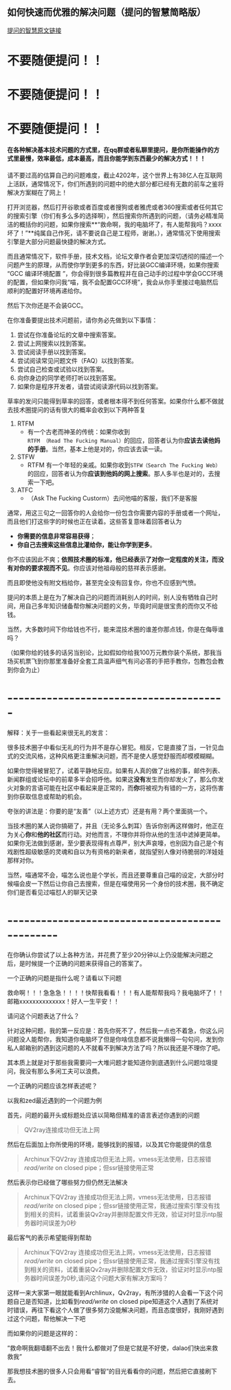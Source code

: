 ## 如何快速而优雅的解决问题（提问的智慧简略版）

[提问的智慧原文链接](https://github.com/ryanhanwu/How-To-Ask-Questions-The-Smart-Way/blob/master/README-zh_CN.md)

# 不要随便提问！！

# 不要随便提问！！

# 不要随便提问！！

#### 在各种解决基本技术问题的方式里，在qq群或者私聊里提问，是你所能操作的方式里最慢，效率最低，成本最高，而且你能学到东西最少的解决方式！！！

请不要过高的估算自己的问题难度，截止4202年，这个世界上有38亿人在互联网上活跃，通常情况下，你们所遇到的问题中的绝大部分都已经有无数的前车之鉴将解决方案糊在了网上！

打开浏览器，然后打开谷歌或者百度或者搜狗或者雅虎或者360搜索或者任何其它的搜索引擎（你们有多么多的选择啊），然后搜索你所遇到的问题，（请务必精准简洁的概括你的问题，如果你搜索**“救命啊，我的电脑坏了，有人能帮我吗？xxxx坏了！”**纯属自己作死，请不要说自己是工程师，谢谢。），通常情况下使用搜索引擎是大部分问题最快捷的解决方式。

而且通常情况下，软件手册，技术文档，论坛文章作者会更加深切透彻的描述一个问题产生的原理，从而使你学到更多的东西，好比装GCC编译环境，如果你搜索 “GCC 编译环境配置 ”，你会得到很多篇教程并在自己动手的过程中学会GCC环境的配置，但如果你问我“喵，我不会配置GCC环境”，我会从你手里接过电脑然后顺利的配置好环境再递给你。

然后下次你还是不会装GCC。

在你准备要提出技术问题前，请你务必先做到以下事情：

1. 尝试在你准备论坛的文章中搜索答案。
2. 尝试上网搜索以找到答案。
3. 尝试阅读手册以找到答案。
4. 尝试阅读常见问题文件（FAQ）以找到答案。
5. 尝试自己检查或试验以找到答案。
6. 向你身边的同学老师打听以找到答案。
7. 如果你是程序开发者，请尝试阅读源代码以找到答案。

草率的发问只能得到草率的回答，或者根本得不到任何答案。如果你什么都不做就去技术圈提问的话有很大的概率会收到以下两种答复

1. RTFM
   - 有一个古老而神圣的传统：如果你收到`RTFM （Read The Fucking Manual）`的回应，回答者认为你**应该去读他妈的手册**。当然，基本上他是对的，你应该去读一读。
2. STFW
   - RTFM 有一个年轻的亲戚。如果你收到`STFW（Search The Fucking Web）`的回应，回答者认为你**应该到他妈的网上搜索**。那人多半也是对的，去搜索一下吧。
3. ATFC
	  - （Ask The Fucking Custorm）去问他喵的客服，我们不是客服

通常，用这三句之一回答你的人会给你一份包含你需要内容的手册或者一个网址，而且他们打这些字的时候也正在读着。这些答复意味着回答者认为

- **你需要的信息非常容易获得**；
- **你自己去搜索这些信息比灌给你，能让你学到更多**。

你不应该因此不爽；**依照技术圈的标准，他已经表示了对你一定程度的关注，而没有对你的要求视而不见**。你应该对他祖母般的慈祥表示感谢。

而且即使他没有附文档给你，甚至完全没有回复你，你也不应感到气愤。

提问的本质上是在为了解决自己的问题而消耗别人的时间，别人没有牺牲自己时间，用自己多年知识储备帮你解决问题的义务，毕竟时间是很宝贵的而你又不给钱。

当然，大多数时间下你给钱也不行，能来混技术圈的谁差你那点钱，你是在侮辱谁吗？

（如果你给的钱多的话另当别论，比如假如你给我100万元教你装个系统，那我当场买机票飞到你那里准备好全套工具温声细气有问必答的手把手教你，包教包会教到你会为止）

# ---------------------------------------

解释：关于一些看起来很无礼的发言：

很多技术圈子中看似无礼的行为并不是存心冒犯。相反，它是直接了当，一针见血式的交流风格，这种风格更注重解决问题，而不是使人感觉舒服而却模模糊糊。

如果你觉得被冒犯了，试着平静地反应。如果有人真的做了出格的事，邮件列表、新闻群组或论坛中的前辈多半会招呼他。如果这**没有**发生而你却发火了，那么你发火对象的言语可能在社区中看起来是正常的，而**你**将被视为有错的一方，这将伤害到你获取信息或帮助的机会。

夸张的讲法是：你要的是“友善”（以上述方式）还是有用？两个里面挑一个。

当技术圈的某人说你搞砸了，并且（无论多么刺耳）告诉你别再这样做时，他正在为关心**你**和**他的社区**而行动。对他而言，不理你并将你从他的生活中滤掉更简单。如果你无法做到感谢，至少要表现得有点尊严，别大声哀嚎，也别因为自己是个有戏剧性超级敏感的灵魂和自以为有资格的新来者，就指望别人像对待脆弱的洋娃娃那样对你。

当然，喵通常不会，喵怎么说也是个学长，而且还要尊重自己喵的设定，大部分时候喵会皮一下然后让你自己去搜索，但是在喵使用另一个身份的技术圈，我不确定你们是否看见过喵怼人的聊天记录

# -----------------------------------------------

在你确认你尝试了以上各种方法，并花费了至少20分钟以上仍没能解决问题之后，是时候提一个正确的问题来获得自己的答案了。

一个正确的问题是指什么呢？请看以下问题

救命啊！！！急急急！！！！快帮我看看！！！有人能帮帮我吗？我电脑坏了！！邮箱xxxxxxxxxxxxxx！好人一生平安！！

请问这个问题表达了什么？

针对这种问题，我的第一反应是：首先你死不了，然后我一点也不着急，你这么问问题没人能帮你，我知道你电脑坏了但是你啥信息都不说我懒得一句句问，发到你私人邮箱别的遇到这问题的人不就看不到解决方法了吗？所以我还是不理你了吧。

其本质上就是对于那些我需要问一大堆问题才能知道你到底遇到什么问题垃圾提问，我没有那么多闲工夫可以浪费。

一个正确的问题应该怎样表述呢？

以我和zed最近遇到的一个问题为例

首先，问题的最开头或标题处应该以简略但精准的语言表述你遇到的问题

> QV2ray连接成功但无法上网

然后在后面加上你所使用的环境，能够找到的报错，以及其它你能提供的信息

> Archinux下QV2ray 连接成功但无法上网，vmess无法使用，日志报错*read/write* on closed pipe；但ssr链接使用正常

然后表示你已经做了哪些努力但仍然无法解决

> Archinux下QV2ray 连接成功但无法上网，vmess无法使用，日志报错*read/write* on closed pipe；但ssr链接使用正常，我通过搜索引擎没有找到相关的资料，试着重装Qv2ray并删除配置文件无效，验证对时显示ntp服务器时间误差为0秒

最后客气的表示希望能得到帮助

> Archinux下QV2ray 连接成功但无法上网，vmess无法使用，日志报错*read/write* on closed pipe；但ssr链接使用正常，我通过搜索引擎没有找到相关的资料，试着重装Qv2ray并删除配置文件无效，验证对时显示ntp服务器时间误差为0秒,请问这个问题大家有解决方案吗？

这样一来大家第一眼就能看到Archlinux，Qv2ray，有所涉猎的人会看一下这个问题自己是否知道，比如看到*read/write* on closed pipe知道这个人遇到了系统对时错误，再往下看这个人做了很多努力没能解决问题，而且态度很好，我刚好遇到过这个问题，帮他解决一下吧

而如果你的问题是这样的：

“救命啊我翻墙翻不出去！我什么都做对了但是它就是不好使，dalao们快出来救救我”

那我想技术圈的很多人只会用看“睿智”的目光看看你的问题，然后把它直接刷下去。
